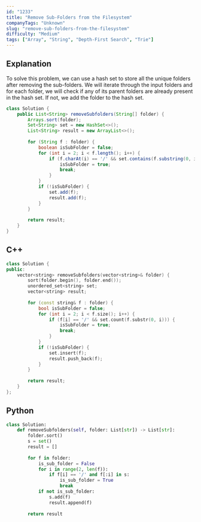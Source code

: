 ```yaml
---
id: "1233"
title: "Remove Sub-Folders from the Filesystem"
companyTags: "Unknown"
slug: "remove-sub-folders-from-the-filesystem"
difficulty: "Medium"
tags: ["Array", "String", "Depth-First Search", "Trie"]
---
```


## Explanation
To solve this problem, we can use a hash set to store all the unique folders after removing the sub-folders. We will iterate through the input folders and for each folder, we will check if any of its parent folders are already present in the hash set. If not, we add the folder to the hash set.

```java
class Solution {
    public List<String> removeSubfolders(String[] folder) {
        Arrays.sort(folder);
        Set<String> set = new HashSet<>();
        List<String> result = new ArrayList<>();
        
        for (String f : folder) {
            boolean isSubFolder = false;
            for (int i = 2; i < f.length(); i++) {
                if (f.charAt(i) == '/' && set.contains(f.substring(0, i))) {
                    isSubFolder = true;
                    break;
                }
            }
            if (!isSubFolder) {
                set.add(f);
                result.add(f);
            }
        }
        
        return result;
    }
}
```

## C++
```cpp
class Solution {
public:
    vector<string> removeSubfolders(vector<string>& folder) {
        sort(folder.begin(), folder.end());
        unordered_set<string> set;
        vector<string> result;
        
        for (const string& f : folder) {
            bool isSubFolder = false;
            for (int i = 2; i < f.size(); i++) {
                if (f[i] == '/' && set.count(f.substr(0, i))) {
                    isSubFolder = true;
                    break;
                }
            }
            if (!isSubFolder) {
                set.insert(f);
                result.push_back(f);
            }
        }
        
        return result;
    }
};
```

## Python
```python
class Solution:
    def removeSubfolders(self, folder: List[str]) -> List[str]:
        folder.sort()
        s = set()
        result = []
        
        for f in folder:
            is_sub_folder = False
            for i in range(2, len(f)):
                if f[i] == '/' and f[:i] in s:
                    is_sub_folder = True
                    break
            if not is_sub_folder:
                s.add(f)
                result.append(f)
        
        return result
```